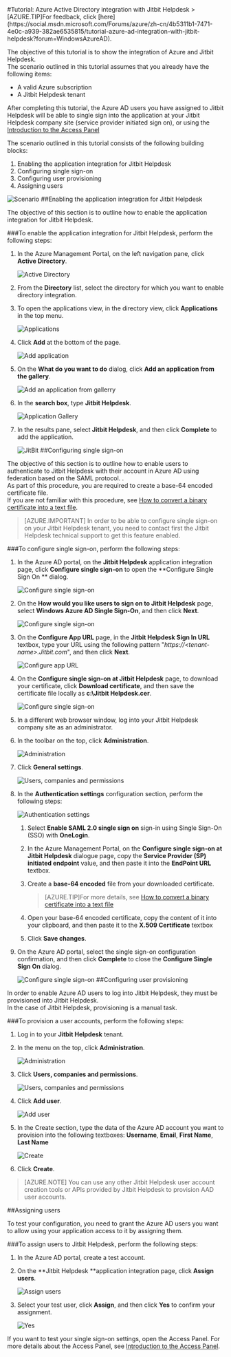 <properties pageTitle="Tutorial: Azure Active Directory integration with Jitbit Helpdesk | Windows Azure" description="Learn how to use Jitbit Helpdesk with Azure Active Directory to enable single sign-on, automated provisioning, and more!." services="active-directory" authors="MarkusVi"  documentationCenter="na" manager="stevenpo"/>
<tags ms.service="active-directory" ms.devlang="na" ms.topic="article" ms.tgt_pltfrm="na" ms.workload="identity" ms.date="08/01/2015" ms.author="markvi" />
#Tutorial: Azure Active Directory integration with Jitbit Helpdesk
>[AZURE.TIP]For feedback, click [here](https://social.msdn.microsoft.com/Forums/azure/zh-cn/4b5311b1-7471-4e0c-a939-382ae6535815/tutorial-azure-ad-integration-with-jitbit-helpdesk?forum=WindowsAzureAD).
  
The objective of this tutorial is to show the integration of Azure and Jitbit Helpdesk.  
The scenario outlined in this tutorial assumes that you already have the following items:

-   A valid Azure subscription
-   A Jitbit Helpdesk tenant
  
After completing this tutorial, the Azure AD users you have assigned to Jitbit Helpdesk will be able to single sign into the application at your Jitbit Helpdesk company site (service provider initiated sign on), or using the [Introduction to the Access Panel](https://msdn.microsoft.com/zh-cn/library/dn308586)
  
The scenario outlined in this tutorial consists of the following building blocks:

1.  Enabling the application integration for Jitbit Helpdesk
2.  Configuring single sign-on
3.  Configuring user provisioning
4.  Assigning users

![Scenario](./media/active-directory-saas-jitbit-helpdesk-tutorial/IC777676.png "Scenario")
##Enabling the application integration for Jitbit Helpdesk
  
The objective of this section is to outline how to enable the application integration for Jitbit Helpdesk.

###To enable the application integration for Jitbit Helpdesk, perform the following steps:

1.  In the Azure Management Portal, on the left navigation pane, click **Active Directory**.

    ![Active Directory](./media/active-directory-saas-jitbit-helpdesk-tutorial/IC700993.png "Active Directory")

2.  From the **Directory** list, select the directory for which you want to enable directory integration.

3.  To open the applications view, in the directory view, click **Applications** in the top menu.

    ![Applications](./media/active-directory-saas-jitbit-helpdesk-tutorial/IC700994.png "Applications")

4.  Click **Add** at the bottom of the page.

    ![Add application](./media/active-directory-saas-jitbit-helpdesk-tutorial/IC749321.png "Add application")

5.  On the **What do you want to do** dialog, click **Add an application from the gallery**.

    ![Add an application from gallerry](./media/active-directory-saas-jitbit-helpdesk-tutorial/IC749322.png "Add an application from gallerry")

6.  In the **search box**, type **Jitbit Helpdesk**.

    ![Application Gallery](./media/active-directory-saas-jitbit-helpdesk-tutorial/IC777677.png "Application Gallery")

7.  In the results pane, select **Jitbit Helpdesk**, and then click **Complete** to add the application.

    ![JitBit](./media/active-directory-saas-jitbit-helpdesk-tutorial/IC781008.png "JitBit")
##Configuring single sign-on
  
The objective of this section is to outline how to enable users to authenticate to Jitbit Helpdesk with their account in Azure AD using federation based on the SAML protocol. .  
As part of this procedure, you are required to create a base-64 encoded certificate file.  
If you are not familiar with this procedure, see [How to convert a binary certificate into a text file](http://youtu.be/PlgrzUZ-Y1o).

>[AZURE.IMPORTANT] In order to be able to configure single sign-on on your Jitbit Helpdesk tenant, you need to contact first the Jitbit Helpdesk technical support to get this feature enabled.

###To configure single sign-on, perform the following steps:

1.  In the Azure AD portal, on the **Jitbit Helpdesk** application integration page, click **Configure single sign-on** to open the **Configure Single Sign On ** dialog.

    ![Configure single sign-on](./media/active-directory-saas-jitbit-helpdesk-tutorial/IC777678.png "Configure single sign-on")

2.  On the **How would you like users to sign on to Jitbit Helpdesk** page, select **Windows Azure AD Single Sign-On**, and then click **Next**.

    ![Configure single sign-on](./media/active-directory-saas-jitbit-helpdesk-tutorial/IC777679.png "Configure single sign-on")

3.  On the **Configure App URL** page, in the **Jitbit Helpdesk Sign In URL** textbox, type your URL using the following pattern "*https://\<tenant-name\>.Jitbit.com*", and then click **Next**.

    ![Configure app URL](./media/active-directory-saas-jitbit-helpdesk-tutorial/IC777528.png "Configure app URL")

4.  On the **Configure single sign-on at Jitbit Helpdesk** page, to download your certificate, click **Download certificate**, and then save the certificate file locally as **c:\\Jitbit Helpdesk.cer**.

    ![Configure single sign-on](./media/active-directory-saas-jitbit-helpdesk-tutorial/IC777680.png "Configure single sign-on")

5.  In a different web browser window, log into your Jitbit Helpdesk company site as an administrator.

6.  In the toolbar on the top, click **Administration**.

    ![Administration](./media/active-directory-saas-jitbit-helpdesk-tutorial/IC777681.png "Administration")

7.  Click **General settings**.

    ![Users, companies and permissions](./media/active-directory-saas-jitbit-helpdesk-tutorial/IC777682.png "Users, companies and permissions")

8.  In the **Authentication settings** configuration section, perform the following steps:

    ![Authentication settings](./media/active-directory-saas-jitbit-helpdesk-tutorial/IC777683.png "Authentication settings")

    1.  Select **Enable SAML 2.0 single sign on** sign-in using Single Sign-On (SSO) with **OneLogin**.
    2.  In the Azure Management Portal, on the **Configure single sign-on at Jitbit Helpdesk** dialogue page, copy the **Service Provider (SP) initiated endpoint** value, and then paste it into the **EndPoint URL** textbox.
    3.  Create a **base-64 encoded** file from your downloaded certificate.
        
		>[AZURE.TIP]For more details, see [How to convert a binary certificate into a text file](http://youtu.be/PlgrzUZ-Y1o)

    4.  Open your base-64 encoded certificate, copy the content of it into your clipboard, and then paste it to the **X.509 Certificate** textbox
    5.  Click **Save changes**.

9.  On the Azure AD portal, select the single sign-on configuration confirmation, and then click **Complete** to close the **Configure Single Sign On** dialog.

    ![Configure single sign-on](./media/active-directory-saas-jitbit-helpdesk-tutorial/IC777684.png "Configure single sign-on")
##Configuring user provisioning
  
In order to enable Azure AD users to log into Jitbit Helpdesk, they must be provisioned into Jitbit Helpdesk.  
In the case of Jitbit Helpdesk, provisioning is a manual task.

###To provision a user accounts, perform the following steps:

1.  Log in to your **Jitbit Helpdesk** tenant.

2.  In the menu on the top, click **Administration**.

    ![Administration](./media/active-directory-saas-jitbit-helpdesk-tutorial/IC777681.png "Administration")

3.  Click **Users, companies and permissions**.

    ![Users, companies and permissions](./media/active-directory-saas-jitbit-helpdesk-tutorial/IC777682.png "Users, companies and permissions")

4.  Click **Add user**.

    ![Add user](./media/active-directory-saas-jitbit-helpdesk-tutorial/IC777685.png "Add user")

5.  In the Create section, type the data of the Azure AD account you want to provision into the following textboxes: **Username**, **Email**, **First Name**, **Last Name**

    ![Create](./media/active-directory-saas-jitbit-helpdesk-tutorial/IC777686.png "Create")

6.  Click **Create**.

>[AZURE.NOTE] You can use any other Jitbit Helpdesk user account creation tools or APIs provided by Jitbit Helpdesk to provision AAD user accounts.

##Assigning users
  
To test your configuration, you need to grant the Azure AD users you want to allow using your application access to it by assigning them.

###To assign users to Jitbit Helpdesk, perform the following steps:

1.  In the Azure AD portal, create a test account.

2.  On the **Jitbit Helpdesk **application integration page, click **Assign users**.

    ![Assign users](./media/active-directory-saas-jitbit-helpdesk-tutorial/IC777687.png "Assign users")

3.  Select your test user, click **Assign**, and then click **Yes** to confirm your assignment.

    ![Yes](./media/active-directory-saas-jitbit-helpdesk-tutorial/IC767830.png "Yes")
  
If you want to test your single sign-on settings, open the Access Panel. For more details about the Access Panel, see [Introduction to the Access Panel](https://msdn.microsoft.com/zh-cn/library/dn308586).